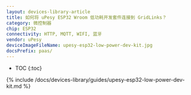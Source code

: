 ```yaml
---
layout: devices-library-article
title: 如何将 uPesy ESP32 Wroom 低功耗开发套件连接到 GridLinks？
category: 微控制器
chip: ESP32
connectivity: HTTP, MQTT, WIFI, 蓝牙
vendor: uPesy
deviceImageFileName: upesy-esp32-low-power-dev-kit.jpg
docsPrefix: paas/
---
```


* TOC
{:toc}

{% include /docs/devices-library/guides/upesy-esp32-low-power-dev-kit.md %}